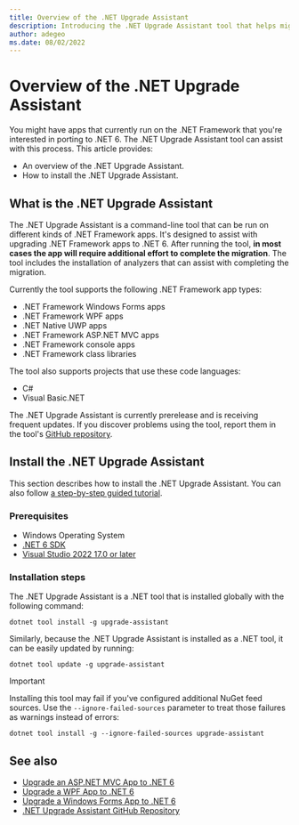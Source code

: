 ```yaml
---
title: Overview of the .NET Upgrade Assistant
description: Introducing the .NET Upgrade Assistant tool that helps migrate from .NET Framework and upgrades your projects to .NET 6.
author: adegeo
ms.date: 08/02/2022
---
```

# Overview of the .NET Upgrade Assistant

You might have apps that currently run on the .NET Framework that you're interested in porting to .NET 6. The .NET Upgrade Assistant tool can assist with this process. This article provides:

- An overview of the .NET Upgrade Assistant.
- How to install the .NET Upgrade Assistant.

## What is the .NET Upgrade Assistant

The .NET Upgrade Assistant is a command-line tool that can be run on different kinds of .NET Framework apps. It's designed to assist with upgrading .NET Framework apps to .NET 6. After running the tool, **in most cases the app will require additional effort to complete the migration**. The tool includes the installation of analyzers that can assist with completing the migration.

Currently the tool supports the following .NET Framework app types:

- .NET Framework Windows Forms apps
- .NET Framework WPF apps
- .NET Native UWP apps
- .NET Framework ASP.NET MVC apps
- .NET Framework console apps
- .NET Framework class libraries

The tool also supports projects that use these code languages:

- C#
- Visual Basic.NET

The .NET Upgrade Assistant is currently prerelease and is receiving frequent updates. If you discover problems using the tool, report them in the tool's [GitHub repository](https://github.com/dotnet/upgrade-assistant).

## Install the .NET Upgrade Assistant

This section describes how to install the .NET Upgrade Assistant. You can also follow [a step-by-step guided tutorial](https://dotnet.microsoft.com/platform/upgrade-assistant/tutorial/intro).

### Prerequisites

- Windows Operating System
- [.NET 6 SDK](https://dotnet.microsoft.com/download/dotnet/6.0)
- [Visual Studio 2022 17.0 or later](https://visualstudio.microsoft.com/downloads/)

### Installation steps

The .NET Upgrade Assistant is a .NET tool that is installed globally with the following command:

```dotnetcli
dotnet tool install -g upgrade-assistant
```

Similarly, because the .NET Upgrade Assistant is installed as a .NET tool, it can be easily updated by running:

```dotnetcli
dotnet tool update -g upgrade-assistant
```

> [!IMPORTANT]
> Installing this tool may fail if you've configured additional NuGet feed sources. Use the `--ignore-failed-sources` parameter to treat those failures as warnings instead of errors:
>
> ```dotnetcli
> dotnet tool install -g --ignore-failed-sources upgrade-assistant
> ```

## See also

- [Upgrade an ASP.NET MVC App to .NET 6](upgrade-assistant-aspnetmvc.md)
- [Upgrade a WPF App to .NET 6](upgrade-assistant-wpf-framework.md)
- [Upgrade a Windows Forms App to .NET 6](upgrade-assistant-winforms-framework.md)
- [.NET Upgrade Assistant GitHub Repository](https://github.com/dotnet/upgrade-assistant)
